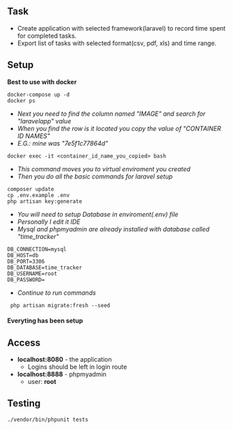 ## Task
  - Create application with selected framework(laravel) to record time spent for completed tasks. 
  - Export list of tasks with selected format(csv, pdf, xls) and time range.
## Setup
**Best to use with docker**
```
docker-compose up -d
docker ps
```
- *Next you need to find the column named "IMAGE" and search for "laravelapp" value*<br>
- *When you find the row is it located you copy the value of "CONTAINER ID NAMES"*<br>
- *E.G.: mine was "7e5f1c77864d"*
```
docker exec -it <container_id_name_you_copied> bash
```
- *This command moves you to virtual enviroment you created*
- *Then you do all the basic commands for laravel setup*
```
composer update
cp .env.example .env
php artisan key:generate
```
- *You will need to setup Database in enviroment(.env) file*
- *Personally I edit it IDE*
- *Mysql and phpmyadmin are already installed with database called "time_tracker"*
```
DB_CONNECTION=mysql
DB_HOST=db
DB_PORT=3306
DB_DATABASE=time_tracker
DB_USERNAME=root
DB_PASSWORD=
```
- *Continue to run commands*
```
 php artisan migrate:fresh --seed
```
#### Everyting has been setup
## Access
- **localhost:8080** - the application
    - Logins should be left in login route 
- **localhost:8888** - phpmyadmin
    - user: **root**
## Testing
```
./vendor/bin/phpunit tests
```



  
